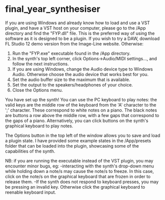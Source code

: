 # final_year_synthesiser

If you are using Windows and already know how to load and use a VST plugin, and have a VST host on your computer, please go to the /App directory and find the "FYP.dll" file. This is the preferred way of using the software as it is designed to be a plugin. If you wish to try a DAW, download FL Studio 12 demo version from the Image-Line website. Otherwise:

1. Run the "FYP.exe" executable found in the /App directory.
2. In the synth's top left corner, click Options->Audio/MIDI settings..., and follow the next instructions.
3. If you are using Windows, change the Audio device type to Windows Audio. Otherwise choose the audio device that works best for you.
4. Set the audio buffer size to the maximum that is available.
5. Set the output to the speakers/headphones of your choice.
6. Close the Options menu.

You have set up the synth! You can use the PC keyboard to play notes: the valid keys are the middle row of the keyboard from the 'A' character to the ';' character. These correspond to white notes on a piano. The black notes are buttons a row above the middle row, with a few gaps that correspond to the gaps of a piano. Alternatively, you can click buttons on the synth's graphical keyboard to play notes.

The Options button in the top left of the window allows you to save and load a plugin state. I have provided some example states in the /App/presets folder that can be loaded into the plugin, showcasing some of the capabilities of the synth.

NB: if you are running the executable instead of the VST plugin, you may encounter minor bugs, eg:
-interacting with the synth's drop-down menu while holding down a note/s may cause the note/s to freeze. In this case, click on the note/s on the graphical keyboard that are frozen in order to release them.
-If the synth does not respond to keyboard presses, you may be pressing an invalid key. Otherwise click the graphical keyboard to reenable keyboard input.
